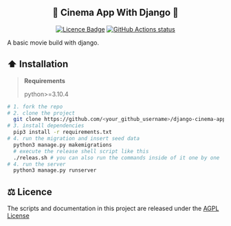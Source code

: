 <h2 align="center">🎥 Cinema App With Django 🐍</h2>

<p align="center"><a href="https://github.com/TAKANOME-DEV/django-cinema-app"><img alt="Licence Badge" src="https://img.shields.io/github/license/TAKANOME-DEV/django-cinema-app?color=%2330C151"></a>  <a href="https://github.com/TAKANOME-DEV/django-cinema-app"><img alt="GitHub Actions status" src="https://github.com/TAKANOME-DEV/django-cinema-app/actions/workflows/codeql-analysis.yml/badge.svg"></a></p>

A basic movie build with django.

## ⬆️ Installation

> **Requirements**
>
> python>=3.10.4

```bash
# 1. fork the repo
# 2. clone the project
  git clone https://github.com/<your_github_username>/django-cinema-app.git
# 3. install dependencies
  pip3 install -r requirements.txt
# 4. run the migration and insert seed data
  python3 manage.py makemigrations
  # execute the release shell script like this
  ./releas.sh # you can also run the commands inside of it one by one
# 4. run the server
  python3 manage.py runserver
```

## ⚖️ Licence

The scripts and documentation in this project are released under the [AGPL License](LICENSE)
